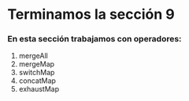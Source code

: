# Terminamos la sección 9
### En esta sección trabajamos con operadores:

1. mergeAll
2. mergeMap
3. switchMap
4. concatMap
5. exhaustMap